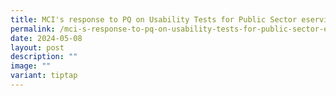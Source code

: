 ```yaml
---
title: MCI's response to PQ on Usability Tests for Public Sector eservices
permalink: /mci-s-response-to-pq-on-usability-tests-for-public-sector-eservices/
date: 2024-05-08
layout: post
description: ""
image: ""
variant: tiptap
---
```

